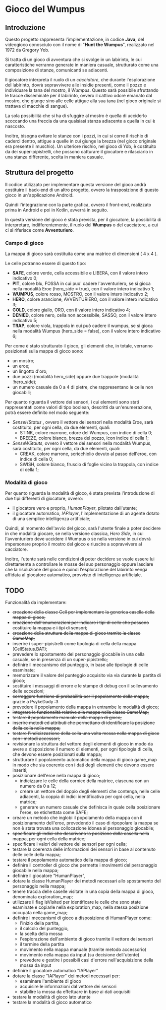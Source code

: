 # Gioco del Wumpus

## Introduzione

Questo progetto rappresenta l'implementazione, in codice **Java**, del videogioco conosciuto con il nome di "**Hunt the Wumpus**", realizzato nel 1972 da Gregory Yob.

Si tratta di un gioco di avventura che si svolge in un labirinto, le cui caratteristiche verranno generate in maniera casuale, strutturato come una composizione di stanze, comunicanti se adiacenti.

Il giocatore interpreta il ruolo di un *cacciatore*, che durante l'esplorazione del labirinto, dovrà sopravvivere alle insidie presenti, come il pozzo e individuare la tana del mostro, il *Wumpus*. Questo sarà possibile sfruttando le tracce disseminate per il labirinto, ovvero il cattivo odore emanato dal mostro, che giunge sino alle celle attigue alla sua tana (nel gioco originale si trattava di macchie di sangue).

La sola possibilità che si ha di sfuggire al mostro è quella di ucciderlo scoccando una freccia da una qualsiasi stanza adiacente a quella in cui è nascosto.

Inoltre, bisogna evitare le stanze con i pozzi, in cui si corre il rischio di caderci dentro, attigue a quelle in cui giunge la brezza (nel gioco originale era presente il muschio). Un ulteriore rischio, nel gioco di Yob, è costituito da dei super-pipistrelli, che possono catturare il giocatore e rilasciarlo in una stanza differente, scelta in maniera casuale.

## Struttura del progetto

Il codice utilizzato per implementare questa versione del gioco andrà costituire il back-end di un altro progetto, ovvero la trasposizione di questo gioco in un'applicazione Android.

Quindi l'integrazione con la parte grafica, ovvero il front-end, realizzato prima in Android e poi in Kotlin, avverrà in seguito.

In questa versione del gioco è stata prevista, per il giocatore, la possibilità di interpretare, indifferentemente, il ruolo del **Wumpus** o del cacciatore, a cui ci si riferisce come **Avventuriero**.



### Campo di gioco

La mappa di gioco sarà costituita come una matrice di dimensioni ( 4 x 4 ).

Le celle potranno essere di questo tipo:

- **SAFE**, colore verde, cella accessibile e LIBERA, con il valore intero indicativo 0;
- **PIT**, colore blu, FOSSA in cui puo' cadere l'avventuriero, se si gioca nella modalità Eroe (hero_side = true), con il valore intero indicativo 1;
- **WUMPUS**, colore rosso, MOSTRO, con il valore intero indicativo 2;
- **HERO**, colore arancione, AVVENTURIERO, con il valore intero indicativo 3;
- **GOLD**, colore giallo, ORO, con il valore intero indicativo 4;
- **DENIED**, colore nero, cella non accessibile, SASSO, con il valore intero indicativo 5;
- **TRAP**, colore viola, trappola in cui può cadere il wumpus, se si gioca nella modalità Wumpus (hero_side = false), con il valore intero indicativo 6;

Per come è stato strutturato il gioco, gli elementi che, in totale, verranno posizionati sulla mappa di gioco sono:

- un mostro;
- un eroe;
- un lingotto d'oro;
- due pozzi (modalità hero_side) oppure due trappole (modalità !hero_side);
- un numero casuale da 0 a 4 di pietre, che rappresentano le celle non giocabili;

Per quanto riguarda il vettore dei sensori, i cui elementi sono stati rappresentati come valori di tipo boolean, descritti da un'enumerazione, potrà essere definito nel modo seguente:

- *SenseHStatus* , ovvero il vettore dei sensori nella modalità Eroe, sarà costituito, per ogni cella, da due elementi, quali:
   *	STINK, colore marrone, odore del Wumpus, con indice di cella 0;
   *	BREEZE, colore bianco, brezza del pozzo, icon indice di cella 1;
- *SenseWStauts*, ovvero il vettore dei sensori nella modalità Wumpus,  sarà costituito, per ogni cella, da due elementi, quali:
  - CREAK, colore marrone, scricchiolio dovuto al passo dell'eroe, con indice di cella 0;
  - SWISH, colore bianco, fruscio di foglie vicino la trappola, con indice di cella 1;



### Modalità di gioco

Per quanto riguarda la modalità di gioco, è stata prevista l'introduzione di due tipi differenti di giocatore, ovvero:

- il giocatore vero e proprio, *HumanPlayer*, pilotato dall'utente;
- il giocatore automatico,  *IAPlayer*, l'implementazione di un agente dotato di una semplice intelligenza artificiale;

Quindi, al momento dell'avvio del gioco, sarà l'utente finale a poter decidere in che modalità giocare, se nella versione classica, *Hero Side*, in cui l'avventuriero deve uccidere il Wumpus o se nella versione in cui dovrà impersonare proprio il mostro del gioco e riuscire a sopravvivere al cacciatore.

Inoltre, l'utente sarà nelle condizioni di poter decidere se vuole essere lui direttamente a controllare le mosse del suo personaggio oppure lasciare che la risoluzione del gioco e quindi l'esplorazione del labirinto venga affidata al giocatore automatico, provvisto di intelligenza artificiale.





## TODO 

Funzionalità da implementare:

- ~~creazione della classe Cell per implementare la generica casella della mappa di gioco;~~
- ~~creazione dell'enumerazioni per indicare i tipi di celle che possono costituire la mappa e i tipi di sensori;~~
- ~~creazione della struttura della mappa di gioco tramite la classe GameMap;~~
- inserire i super-pipistrelli come tipologia di cella della mappa (CellStatus.BAT);
- prevedere lo spostamento del personaggio giocabile in una cella casuale, se in presenza di un super-pipistrello; 
- definire il meccanismo del punteggio, in base alle tipologie di celle esaminate;
- memorizzare il valore del punteggio acquisito via via durante la partita di gioco;
- sostituire i messaggi di errore e le stampe di debug con il sollevamento delle eccezioni;
- ~~correggere funzione di probabilità per il popolamento della mappa;~~ grazie a PsykeDady :3
- prevedere il popolamento della mappa in entrambe le modalità di gioco;
- ~~integrare le funzionalità relative alla mappa nella classe GameMap;~~
- ~~testare il popolamento manuale della mappa di gioco;~~
- ~~inserire metodi ed attributi che permettano di identificare la posizione della cella nella mappa;~~
- ~~testare l'indicizzazione della cella una volta messa nella mappa di gioco con i metodi accessori;~~
- revisionare la struttura del vettore degli elementi di gioco in modo da avere a disposizione il numero di elementi, per ogni tipologia di cella, che devono essere posizionati sulla mappa;
- strutturare il popolamento automatico della mappa di gioco game_map in modo che sia coerente con i dati degli elementi che devono essere inseriti;
- posizionare dell'eroe nella mappa di gioco;
  - indicizzare le celle della cornice della matrice, ciascuna con un numero da 0 a 12;
  - creare un vettore del doppio degli elementi che contenga, nelle celle adiacenti, la coppia di indici identificativa per ogni cella, nella matrice;
  - generare un numero casuale che definisca in quale cella posizionare l'eroe, se etichettata come SAFE;
- creare un metodo che inglobi il popolamento della mappa con il posizionamento dell'eroe, prevedendo il caso di ripopolare la mappa se non è stata trovata una collocazione idonea al personaggio giocabile;
- ~~specificare gli indici che descrivono la posizione della casella nella mappa, per ogni cella della matrice;~~
- specificare i valori del vettore dei sensori per ogni cella;
- testare la coerenza delle informazioni dei sensori in base al contenuto delle celle della mappa;
- testare il popolamento automatico della mappa di gioco;
- definire il controller di gioco che permette i movimenti del personaggio giocabile nella mappa;
- definire il giocatore "HumanPlayer",
- dotare la classe HumanPlayer dei metodi necessari allo spostamento del personaggio nella mappa;
- tenere traccia delle caselle visitate in una copia della mappa di gioco, denominata exploration_map;
- utilizzare il flag isVisited per identificare le celle che sono state esaminate e copiarle nella exploration_map, nella stessa posizione occupata nella game_map;
- definire i meccanismi di gioco a disposizione di HumanPlayer come:
  -  l'inizio della partita, 
  - il calcolo del punteggio, 
  - la scelta della mossa
  - l'esplorazione dell'ambiente di gioco tramite il vettore dei sensori
  - il termine della partita
  - movimento nella mappa manuale (tramite metodo accessorio)
  - movimento nella mappa da input (su decisione dell'utente)
  - prevedere e gestire i possibili casi d'errore nell'acquisizione della mossa da input
- definire il giocatore automatico "IAPlayer"
- dotare la classe "IAPlayer" dei metodi necessari per:
  - esaminare l'ambiente di gioco
  - acquisire le informazioni dal vettore dei sensori
  - stabilire la mossa da effettuare in base ai dati acquisiti
- testare la modalità di gioco lato utente
- testare la modalità di gioco automatico